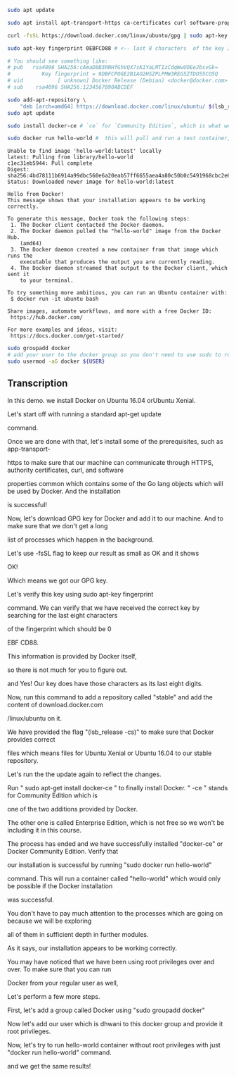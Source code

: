 
```bash
sudo apt update

sudo apt install apt-transport-https ca-certificates curl software-properties-common

curl -fsSL https://download.docker.com/linux/ubuntu/gpg | sudo apt-key add -

sudo apt-key fingerprint 0EBFCD88 # <-- last 8 characters  of the key ID (shown above)

# You should see something like:
# pub   rsa4096 SHA256:cAmaD8B3RNHfGhVQX7sK1YaLMTIzCdqWwUOEeJbsvGk=
#          Key fingerprint = 9DBFCPOGE2B1AO2HSZPLPMW3REG5ZTDO55CO5Q
# uid           [ unknown] Docker Release (Debian) <docker@docker.com>
# sub    rsa4096 SHA256:1234567890ABCDEF

sudo add-apt-repository \
    "deb [arch=amd64] https://download.docker.com/linux/ubuntu/ $(lsb_release -cs) stable"
sudo apt update

sudo install docker-ce # `ce` for `Community Edition`, which is what we're using today

sudo docker run hello-world #  this will pull and run a test container, then remove it when done
```

```
Unable to find image 'hello-world:latest' locally
latest: Pulling from library/hello-world
c1ec31eb5944: Pull complete 
Digest: sha256:4bd78111b6914a99dbc560e6a20eab57ff6655aea4a80c50b0c5491968cbc2e6
Status: Downloaded newer image for hello-world:latest

Hello from Docker!
This message shows that your installation appears to be working correctly.

To generate this message, Docker took the following steps:
 1. The Docker client contacted the Docker daemon.
 2. The Docker daemon pulled the "hello-world" image from the Docker Hub.
    (amd64)
 3. The Docker daemon created a new container from that image which runs the
    executable that produces the output you are currently reading.
 4. The Docker daemon streamed that output to the Docker client, which sent it
    to your terminal.

To try something more ambitious, you can run an Ubuntu container with:
 $ docker run -it ubuntu bash

Share images, automate workflows, and more with a free Docker ID:
 https://hub.docker.com/

For more examples and ideas, visit:
 https://docs.docker.com/get-started/

```

```bash
sudo groupadd docker
# add your user to the docker group so you don't need to use sudo to run docker commands
sudo usermod -aG docker ${USER}

```

## Transcription

In this demo. we install Docker on Ubuntu 16.04 orUbuntu Xenial.

Let's start off with running a standard apt-get update

command.

Once we are done with that, let's install some of the prerequisites, such as app-transport-

https to make sure that our machine can communicate through HTTPS, authority certificates, curl, and software

properties common which contains some of the Go lang objects which will be used by Docker. And the installation

is successful!

Now, let's download GPG key for Docker and add it to our machine. And to make sure that we don't get a long

list of processes which happen in the background.

Let's use -fsSL flag to keep our result as small as OK and it shows

OK!

Which means we got our GPG key.

Let's verify this key using sudo apt-key fingerprint

command. We can verify that we have received the correct key by searching for the last eight characters

of the fingerprint which should be 0

EBF CD88.

This information is provided by Docker itself,

so there is not much for you to figure out.

and Yes! Our key does have those characters as its last eight digits.

Now, run this command to add a repository called "stable" and add the content of download.docker.com

/linux/ubuntu on it.

We have provided the flag "(lsb_release -cs)" to make sure that Docker provides correct

files which means files for Ubuntu Xenial or Ubuntu 16.04 to our stable repository.

Let's run the the update again to reflect the changes.

Run " sudo apt-get install docker-ce " to finally install Docker. " -ce " stands for Community Edition which is

one of the two additions provided by Docker.

The other one is called Enterprise Edition, which is not free so we won't be including it in this course.

The process has ended and we have successfully installed "docker-ce" or Docker Community Edition. Verify that

our installation is successful by running "sudo docker run hello-world"

command. This will run a container called "hello-world" which would only be possible if the Docker installation

was successful.

You don't have to pay much attention to the processes which are going on because we will be exploring

all of them in sufficient depth in further modules.

As it says, our installation appears to be working correctly.

You may have noticed that we have been using root privileges over and over. To make sure that you can run

Docker from your regular user as well,

Let's perform a few more steps.

First, let's add a group called Docker using "sudo groupadd docker"

Now let's add our user which is dhwani to this docker group and provide it root privileges.

Now, let's try to run hello-world container without root privileges with just "docker run hello-world" command.

and we get the same results!